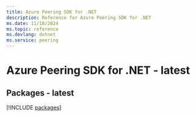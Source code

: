 ```yaml
---
title: Azure Peering SDK for .NET
description: Reference for Azure Peering SDK for .NET
ms.date: 11/18/2024
ms.topic: reference
ms.devlang: dotnet
ms.service: peering
---
```

# Azure Peering SDK for .NET - latest
## Packages - latest
[!INCLUDE [packages](peering-index.md)]